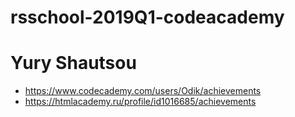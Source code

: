 # rsschool-2019Q1-codeacademy

# Yury Shautsou
   * https://www.codecademy.com/users/Odik/achievements
   * https://htmlacademy.ru/profile/id1016685/achievements